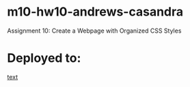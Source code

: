 # m10-hw10-andrews-casandra
Assignment 10: Create a Webpage with Organized CSS Styles

# Deployed to:
[text](https://cassie-andrews.github.io/m10-hw10-andrews-casandra/)